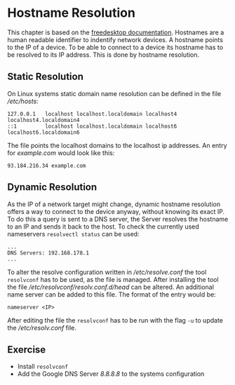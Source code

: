 # Hostname Resolution
This chapter is based on the [freedesktop documentation](https://www.freedesktop.org/software/systemd/man/resolvectl.html).
Hostnames are a human readable identifier to indentify network devices. A hostname points to the IP of a device. To be able to connect to a device its hostname has to be resolved to its IP address. This is done by hostname resolution.

## Static Resolution
On Linux systems static domain name resolution can be defined in the file */etc/hosts*:

```
127.0.0.1   localhost localhost.localdomain localhost4 localhost4.localdomain4
::1         localhost localhost.localdomain localhost6 localhost6.localdomain6
```

The file points the localhost domains to the localhost ip addresses.
An entry for *example.com* would look like this:

```
93.184.216.34 example.com
```

## Dynamic Resolution
As the IP of a network target might change, dynamic hostname resolution offers a way to connect to the device anyway, without knowing its exact IP. To do this a query is sent to a DNS server, the Server resolves the hostname to an IP and sends it back to the host.
To check the currently used nameservers `resolvectl status` can be used:

``` 
...
DNS Servers: 192.168.178.1
...
```

To alter the resolve configuration written in */etc/resolve.conf* the tool `resolvconf` has to be used, as the file is managed.
After installing the tool the file */etc/resolvconf/resolv.conf.d/head* can be altered. An additional name server can be added to this file.
The format of the entry would be:

```
nameserver <IP>
```

After editing the file the `resolvconf` has to be run with the flag `-u` to update the */etc/resolv.conf* file.

## Exercise 
- Install `resolvconf`
- Add the Google DNS Server *8.8.8.8* to the systems configuration

